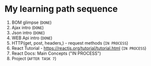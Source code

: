 # My learning path sequence
1. BOM glimpse (`DONE`)
2. Ajax intro (`DONE`)
3. Json intro (`DONE`)
4. WEB Api intro (`DONE`)
5. HTTP(get, post, headers,) - request methods (`IN PROCESS`)
6. React Tutorial - <https://reactjs.org/tutorial/tutorial.html> (`IN PROCESS`)
7. React Docs: Main Concepts ("IN PROCESS")
8. Project (`AFTER TASK 7`)
